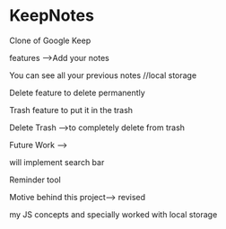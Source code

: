 # KeepNotes
Clone of Google Keep

features -->Add your notes 

You can see all your previous notes //local storage

Delete feature to delete permanently

Trash feature to put it in the trash

Delete Trash -->to completely delete from trash 

Future Work -->

will implement search bar 

Reminder tool 

Motive behind this project--> revised

my JS concepts and specially worked with local storage 
